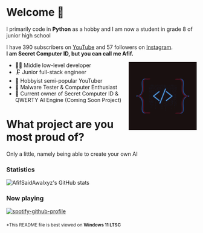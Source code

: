 # Welcome 👋


I primarily code in **Python** as a hobby and I am now a student in grade 8 of junior high school

I have 390 subscribers on [YouTube](https://www.youtube.com/@SecretComputerID) and 57 followers on [Instagram](https://instagram.com/afifxzzs_.0x01b).  
**I am Secret Computer ID, but you can call me Afif.**

<img align="right" alt="Secret Computer ID Logo" width="180" src="https://github.com/AfifSaidAwalxyz/Secret-Computer-ID/blob/main/logo.png" />

* 🐱‍💻 Middle low-level developer
* 🗜 Junior full-stack engineer
* 📸 Hobbyist semi-popular YouTuber
* 💾 Malware Tester & Computer Enthusiast
* 🦟 Current owner of Secret Computer ID & QWERTY AI Engine (Coming Soon Project)

# What project are you most proud of?
Only a little, namely being able to create your own AI



### Statistics
![AfifSaidAwalxyz's GitHub stats](https://github-readme-stats.vercel.app/api?username=Secret-Computer-ID&show_icons=true&theme=radical)



### Now playing
[![spotify-github-profile](https://spotify-github-profile.kittinanx.com/api/view?uid=31y7rbsxlft77qhrbweazyaw5vq4&cover_image=true&theme=default&show_offline=true&background_color=121212&interchange=true)](https://spotify-github-profile.kittinanx.com/api/view?uid=31y7rbsxlft77qhrbweazyaw5vq4&redirect=true)

<sub>*This README file is best viewed on <strong>Windows 11 LTSC</strong></sub>
